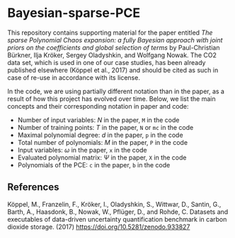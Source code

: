 # Bayesian-sparse-PCE

This repository contains supporting material for the paper entitled *The sparse
Polynomial Chaos expansion: a fully Bayesian approach with joint priors on the
coefficients and global selection of terms* by Paul-Christian Bürkner, Ilja
Kröker, Sergey Oladyshkin, and Wolfgang Nowak. The CO2 data set, which is used
in one of our case studies, has been already published elsewhere (Köppel et al.,
2017) and should be cited as such in case of re-use in accordance with its
license.

In the code, we are using partially different notation than in the paper,
as a result of how this project has evolved over time. Below, we list the
main concepts and their corresponding notation in paper and code:

- Number of input variables: $N$ in the paper, `M` in the code
- Number of training points: $T$ in the paper, `N` or `mc` in the code
- Maximal polynomial degree: $d$ in the paper, `p` in the code
- Total number of polynomials: $M$ in the paper, `P` in the code
- Input variables: $\omega$ in the paper, `x` in the code
- Evaluated polynomial matrix: $\Psi$ in the paper, `X` in the code
- Polynomials of the PCE: `c` in the paper, `b` in the code


## References

Köppel, M., Franzelin, F., Kröker, I., Oladyshkin, S., Wittwar, D., Santin, G.,
Barth, A., Haasdonk, B., Nowak, W., Pflüger, D., and Rohde, C. Datasets and
executables of data-driven uncertainty quantification benchmark in carbon dioxide storage. (2017) https://doi.org/10.5281/zenodo.933827

